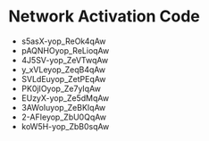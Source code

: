 # Network Activation Code
* s5asX-yop_ReOk4qAw
* pAQNHOyop_ReLioqAw
* 4J5SV-yop_ZeVTwqAw
* y_xVLeyop_ZeqB4qAw
* SVLdEuyop_ZetPEqAw
* PK0jIOyop_Ze7yIqAw
* EUzyX-yop_Ze5dMqAw
* 3AWoIuyop_ZeBKIqAw
* 2-AFIeyop_ZbU0QqAw
* koW5H-yop_ZbB0sqAw